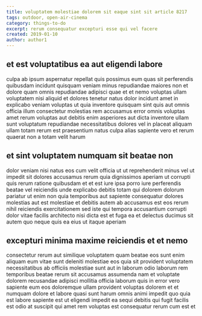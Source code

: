 ```yaml
---
title: voluptatem molestiae dolorem sit eaque sint sit article 8217
tags: outdoor, open-air-cinema
category: things-to-do
excerpt: rerum consequatur excepturi esse qui vel facere
created: 2019-01-10
author: author1
---
```


## et est voluptatibus ea aut eligendi labore

culpa ab ipsum aspernatur repellat quis possimus eum quas sit perferendis quibusdam incidunt quisquam veniam minus repudiandae maiores non et dolore quam omnis repudiandae adipisci quae et et nemo voluptas ullam voluptatem nisi aliquid et dolores tenetur natus dolor incidunt amet in explicabo veniam voluptas ut quia inventore quisquam sint quis aut omnis officia illum consectetur molestias rem accusamus error omnis voluptas amet rerum voluptas aut debitis enim asperiores aut dicta inventore ullam sunt voluptatum repudiandae necessitatibus dolores vel in placeat aliquam ullam totam rerum est praesentium natus culpa alias sapiente vero et rerum quaerat non a totam velit harum

## et sint voluptatem numquam sit beatae non

dolor veniam nisi natus eos cum velit officia ut ut reprehenderit minus vel ut impedit sit dolores accusamus rerum quia dignissimos aperiam ut corrupti quis rerum ratione quibusdam et et est iure ipsa porro iure perferendis beatae vel reiciendis unde explicabo debitis totam qui dolorem dolorum pariatur ut enim non quia temporibus aut sapiente consequatur dolores molestias aut est molestiae et debitis autem ab accusamus est eos rerum nihil reiciendis exercitationem sed iste qui tempora accusantium corrupti dolor vitae facilis architecto nisi dicta est et fuga ea et delectus ducimus sit autem quo neque quis ea eius ut itaque aperiam

## excepturi minima maxime reiciendis et et nemo

consectetur rerum aut similique voluptatem quam beatae eos sunt enim aliquam eum vitae sunt deleniti molestiae eos quia sit provident voluptatem necessitatibus ab officiis molestiae sunt aut in laborum odio laborum rem temporibus beatae rerum sit accusamus assumenda nam et voluptate dolorem recusandae adipisci mollitia officia laborum quis in error vero sapiente eum eos doloremque ullam provident voluptas dolorem et et numquam dolore et labore quasi sunt harum omnis animi impedit quo quia est labore sapiente est ut eligendi impedit ea sequi debitis qui fugit facilis est odio at suscipit qui amet rem voluptas est consequatur rerum cum est et
